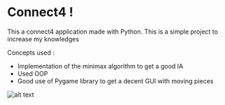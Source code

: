 # Connect4 !
This a connect4 application made with Python.
This is a simple project to increase my knowledges

Concepts used :
- Implementation of the minimax algorithm to get a good IA
- Used OOP
- Good use of Pygame library to get a decent GUI with moving pieces

![alt text](https://github.com/Swiip912/connect4/images/screen_app.JPG?raw=true)
